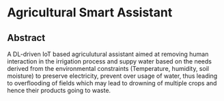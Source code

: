 # Agricultural Smart Assistant
## Abstract
A DL-driven IoT based agriculutural assistant aimed at removing human interaction in the 
irrigation process and suppy water based on the needs derived from the environmental 
constraints (Temperature, humidity, soil moisture) to preserve electricity, 
prevent over usage of water, thus leading to overflooding of fields 
which may lead to drowning of multiple crops and hence their products going to waste.
